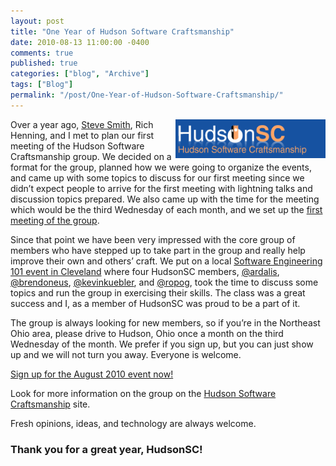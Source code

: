 ```yaml
---
layout: post
title: "One Year of Hudson Software Craftsmanship"
date: 2010-08-13 11:00:00 -0400
comments: true
published: true
categories: ["blog", "Archive"]
tags: ["Blog"]
permalink: "/post/One-Year-of-Hudson-Software-Craftsmanship/"
---
```

<!-- more -->



<p><a href="/images/files/HudsonSC.gif"><img style="border-right-width: 0px; display: inline; border-top-width: 0px; border-bottom-width: 0px; margin-left: 0px; border-left-width: 0px; margin-right: 0px" title="HudsonSC" border="0" alt="HudsonSC" align="right" src="/images/files/HudsonSC_thumb.gif" width="240" height="62" /></a> Over a year ago, <a href="http://stevesmithblog.com/" target="_blank">Steve Smith</a>, Rich Henning, and I met to plan our first meeting of the Hudson Software Craftsmanship group. We decided on a format for the group, planned how we were going to organize the events, and came up with some topics to discuss for our first meeting since we didn’t expect people to arrive for the first meeting with lightning talks and discussion topics prepared. We also came up with the time for the meeting which would be the third Wednesday of each month, and we set up the <a href="http://hudsonsc.com/meetings/first-meeting-19-august-2009/" target="_blank">first meeting of the group</a>.</p>  <p>Since that point we have been very impressed with the core group of members who have stepped up to take part in the group and really help improve their own and others’ craft. We put on a local <a href="/post/Software-Engineering-101-Cleveland-Slides-and-Demos.aspx" target="_blank">Software Engineering 101 event in Cleveland</a> where four HudsonSC members, <a href="http://twitter.com/ardalis" target="_blank">@ardalis</a>, <a href="http://twitter.com/brendoneus" target="_blank">@brendoneus</a>, <a href="http://twitter.com/kevinkuebler" target="_blank">@kevinkuebler</a>, and <a href="http://twitter.com/ropog" target="_blank">@ropog</a>, took the time to discuss some topics and run the group in exercising their skills. The class was a great success and I, as a member of HudsonSC was proud to be a part of it.</p>  <p>The group is always looking for new members, so if you’re in the Northeast Ohio area, please drive to Hudson, Ohio once a month on the third Wednesday of the month. We prefer if you sign up, but you can just show up and we will not turn you away. Everyone is welcome.</p>  <p><a href="http://hudsonsc0810.eventbrite.com/" target="_blank">Sign up for the August 2010 event now!</a></p>  <p>Look for more information on the group on the <a href="http://hudsonsc.com/" target="_blank">Hudson Software Craftsmanship</a> site.</p>  <p></p>  <p>Fresh opinions, ideas, and technology are always welcome.</p>  <h3>Thank you for a great year, HudsonSC!</h3>
